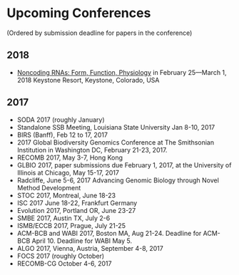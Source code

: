 # Upcoming Conferences

(Ordered by submission deadline for papers in the conference)

## 2018

+ [Noncoding RNAs: Form, Function, Physiology](http://www.keystonesymposia.org/index.cfm?e=web.Meeting.Program&meetingid=1540) in February 25—March 1, 2018
Keystone Resort, Keystone, Colorado, USA

## 2017

+ SODA 2017 (roughly January)
+ Standalone SSB Meeting, Louisiana State University Jan 8-10, 2017
+ BIRS (Banff), Feb 12 to 17, 2017
+ 2017 Global Biodiversity Genomics Conference at The Smithsonian Institution in Washington DC, February 21-23, 2017.
+ RECOMB 2017, May 3-7, Hong Kong
+ GLBIO 2017, paper submissions due February 1, 2017, at the University of Illinois at Chicago, May 15-17, 2017
+ Radcliffe, June 5-6, 2017 Advancing Genomic Biology through Novel Method Development
+ STOC 2017, Montreal, June 18-23
+ ISC 2017 June 18-22, Frankfurt Germany
+ Evolution 2017, Portland OR, June 23-27
+ SMBE 2017, Austin TX, July 2-6
+ ISMB/ECCB 2017, Prague, July 21-25
+ ACM-BCB and WABI 2017, Boston MA, Aug 21-24. Deadline for ACM-BCB April 10. Deadline for WABI May 5.
+ ALGO 2017, Vienna, Austria, September 4-8, 2017
+ FOCS 2017 (roughly October)
+ RECOMB-CG October 4-6, 2017


